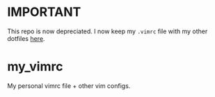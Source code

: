 # IMPORTANT
This repo is now depreciated.
I now keep my `.vimrc` file with my other dotfiles
[here](https://github.com/AustinT/linux-setup).

# my_vimrc
My personal vimrc file + other vim configs.
